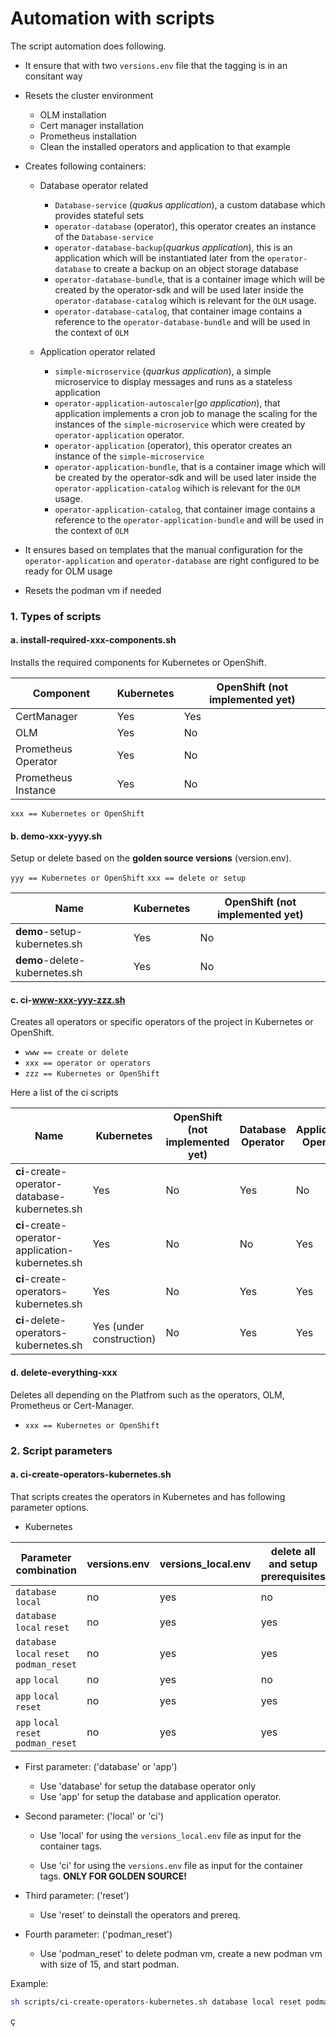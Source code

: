 # Automation with scripts

The script automation does following.

* It ensure that with two `versions.env` file that the tagging is in an consitant way

* Resets the cluster environment

    * OLM installation
    * Cert manager installation
    * Prometheus installation
    * Clean the installed operators and application to that example

* Creates following containers:

    * Database operator related
        * `Database-service` (_quakus application_), a custom database which provides stateful sets
        * `operator-database` (operator), this operator creates an instance of the `Database-service`
        * `operator-database-backup`(_quarkus application_), this is an application which will be instantiated later from the  `operator-database` to create a backup on an object storage database
        * `operator-database-bundle`, that is a container image which will be created by the operator-sdk and will be used later inside the `operator-database-catalog` wihich is relevant for the `OLM` usage.
        * `operator-database-catalog`, that container image contains a reference to the `operator-database-bundle` and will be used in the context of `OLM`

    * Application operator related
        * `simple-microservice` (_quarkus application_), a simple microservice to display messages and runs as a stateless application
        * `operator-application-autoscaler`(_go application_), that application implements a cron job to manage the scaling for the instances of the `simple-microservice` which were created by `operator-application` operator.
        * `operator-application` (operator), this operator creates an instance of the `simple-microservice`
        * `operator-application-bundle`, that is a container image which will be created by the operator-sdk and will be used later inside the `operator-application-catalog` wihich is relevant for the `OLM` usage.
        * `operator-application-catalog`, that container image contains a reference to the `operator-application-bundle` and will be used in the context of `OLM`

* It ensures based on templates that the manual configuration for the `operator-application` and `operator-database` are right configured to be ready for OLM usage

* Resets the podman vm if needed 

### 1. Types of scripts

#### a.  **install-required**-xxx-components.sh

Installs the required components for Kubernetes or OpenShift.

| Component | Kubernetes | OpenShift **(not implemented yet)** |
| --- |  --- |  --- |
| CertManager | Yes |  Yes |
| OLM | Yes |  No |
| Prometheus Operator | Yes |  No |
| Prometheus Instance | Yes |  No |

`xxx == Kubernetes or OpenShift`

#### b. **demo**-xxx-yyyy.sh

Setup or delete based on the **golden source versions** (version.env).

`yyy == Kubernetes or OpenShift`
`xxx == delete or setup`

| Name | Kubernetes | OpenShift **(not implemented yet)** |
| --- |  --- |  --- |
| **demo**-setup-kubernetes.sh | Yes | No  |
| **demo**-delete-kubernetes.sh | Yes |  No |

#### c.  **ci**-www-xxx-yyy-zzz.sh

Creates all operators or specific operators of the project in Kubernetes or OpenShift.

* `www == create or delete`
* `xxx == operator or operators`
* `zzz == Kubernetes or OpenShift`

Here a list of the ci scripts

| Name | Kubernetes | OpenShift **(not implemented yet)** | Database Operator | Application Operator|
| --- |  --- |  --- |  --- |  --- |
| **ci**-create-operator-database-kubernetes.sh | Yes | No  | Yes  | No  |
| **ci**-create-operator-application-kubernetes.sh | Yes |  No | No  | Yes  |
| **ci**-create-operators-kubernetes.sh | Yes |  No | Yes  | Yes  |
| **ci**-delete-operators-kubernetes.sh | Yes (under construction) |  No | Yes  | Yes  |

#### d.   **delete-everything**-xxx

Deletes all depending on the Platfrom such as the operators, OLM, Prometheus or Cert-Manager.

* `xxx == Kubernetes or OpenShift`

### 2. Script parameters

#### a. ci-create-operators-kubernetes.sh

That scripts creates the operators in Kubernetes and has following parameter options.

* Kubernetes

| Parameter combination | versions.env  |  versions_local.env | delete all and setup prerequisites | `operator database` | `operator application` | reset podman |
| --- |  --- | --- | --- |  --- | --- | --- |
| `database` `local` |  no | yes | no | yes | no | no |
| `database` `local` `reset` |  no | yes |yes | yes | no | no |
| `database` `local` `reset` `podman_reset` |  no | yes |yes | yes | no | yes |
| `app` `local` |  no | yes | no | yes | yes | no |
| `app` `local` `reset` |  no | yes |yes | yes | yes | no |
| `app` `local` `reset` `podman_reset` |  no | yes |yes | yes | yes | yes |


* First parameter: ('database' or 'app')

    * Use 'database' for setup the database operator only
    * Use 'app' for setup the database and application operator.

* Second parameter: ('local' or 'ci')

    * Use 'local' for using the `versions_local.env` file as input for the container tags.

    * Use 'ci' for using the `versions.env` file as input for the container tags. **ONLY FOR GOLDEN SOURCE!**

* Third parameter: ('reset')

    * Use 'reset' to deinstall the operators and prereq.

* Fourth parameter: ('podman_reset')

    * Use 'podman_reset' to delete podman vm, create a new podman vm with size of 15, and start podman.


Example:

```sh
sh scripts/ci-create-operators-kubernetes.sh database local reset podman_reset
```


ç